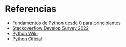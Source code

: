 # Referencias

* [Fundamentos de Python desde 0 para principiantes](https://www.youtube.com/watch?v=Kp4Mvapo5kc&t=197)
* [Stackoverflow Develop Survey 2022](https://survey.stackoverflow.co/2022/)
* [Python Wiki](https://es.wikipedia.org/wiki/Python)
* [Python Oficial](https://www.python.org/)

